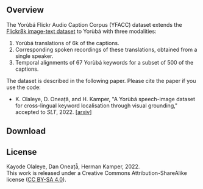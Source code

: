 ## Overview

The Yorùbá Flickr Audio Caption Corpus (YFACC) dataset extends the [Flickr8k image-text dataset](https://forms.illinois.edu/sec/1713398) to Yorùbá with three modalities:

1. Yorùbá translations of 6k of the captions.
2. Corresponding spoken recordings of these translations, obtained from a single speaker.
3. Temporal alignments of 67 Yorùbá keywords for a subset of 500 of the captions.

The dataset is described in the following paper. Please cite the paper if you use the code:

- K. Olaleye, D. Oneață, and H. Kamper, "A Yorùbá speech-image dataset for cross-lingual keyword localisation through visual grounding," accepted to *SLT*, 2022. [[arxiv](missing_link)]


## Download



## License

Kayode Olaleye, Dan Oneață̆, Herman Kamper, 2022.  
This work is released under a Creative Commons Attribution-ShareAlike
license ([CC BY-SA 4.0](http://creativecommons.org/licenses/by-sa/4.0/)).
